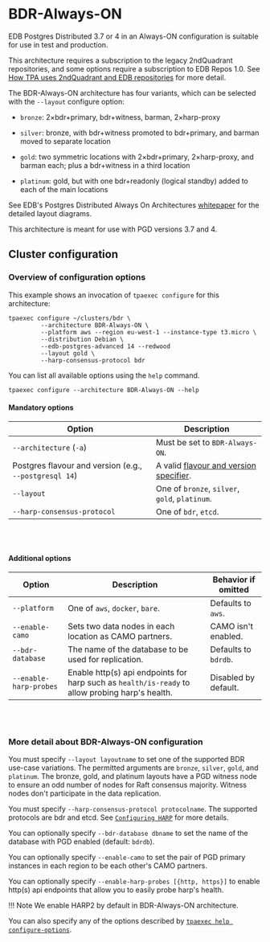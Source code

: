 # BDR-Always-ON

EDB Postgres Distributed 3.7 or 4 in an Always-ON
configuration is suitable for use in test and production.

This architecture requires a subscription to the legacy 2ndQuadrant
repositories, and some options require a subscription to EDB Repos 1.0.
See [How TPA uses 2ndQuadrant and EDB repositories](2q_and_edb_repositories.md)
for more detail.

The BDR-Always-ON architecture has four variants, which can be
selected with the `--layout` configure option:

- `bronze`: 2×bdr+primary, bdr+witness, barman, 2×harp-proxy

- `silver`: bronze, with bdr+witness promoted to bdr+primary, and barman
moved to separate location

- `gold`: two symmetric locations with 2×bdr+primary, 2×harp-proxy,
and barman each; plus a bdr+witness in a third location

- `platinum`: gold, but with one bdr+readonly (logical standby) added to
each of the main locations

See EDB's Postgres Distributed Always On Architectures
[whitepaper](https://www.enterprisedb.com/promote/bdr-always-on-architectures)
for the detailed layout diagrams.

This architecture is meant for use with PGD versions 3.7 and 4.

## Cluster configuration

### Overview of configuration options

This example shows an invocation of `tpaexec configure` for this architecture:

```shell
tpaexec configure ~/clusters/bdr \
         --architecture BDR-Always-ON \
         --platform aws --region eu-west-1 --instance-type t3.micro \
         --distribution Debian \
         --edb-postgres-advanced 14 --redwood
         --layout gold \
         --harp-consensus-protocol bdr
```

You can list all available options using the `help` command.

```shell
tpaexec configure --architecture BDR-Always-ON --help
```

#### Mandatory options

| Option                                                | Description                                                                                 |
|-------------------------------------------------------|---------------------------------------------------------------------------------------------|
| `--architecture` (`-a`)                               | Must be set to `BDR-Always-ON`.                                                             |
| Postgres flavour and version (e.g., `--postgresql 14`) | A valid [flavour and version specifier](tpaexec-configure.md#postgres-flavour-and-version). |
| `--layout`                                            | One of `bronze`, `silver`, `gold`, `platinum`.                                              |
| `--harp-consensus-protocol`                           | One of `bdr`, `etcd`.                                                                       |

<br/><br/>

#### Additional options

| Option                       | Description                                                                                           | Behavior if omitted      |
|------------------------------|-------------------------------------------------------------------------------------------------------|---------------------------|
| `--platform`                 | One of `aws`, `docker`, `bare`.                                                                       | Defaults to `aws`.        |
| `--enable-camo`              | Sets two data nodes in each location as CAMO partners.                                                | CAMO isn't enabled. |
| `--bdr-database`             | The name of the database to be used for replication.                                                  | Defaults to `bdrdb`.      |
| `--enable-harp-probes`       | Enable http(s) api endpoints for harp such as `health/is-ready` to allow probing harp's health.      | Disabled by default.      |
<br/><br/>

### More detail about BDR-Always-ON configuration

You must specify `--layout layoutname` to set one of the supported BDR
use-case variations. The permitted arguments are `bronze`, `silver`, `gold`, and
`platinum`. The bronze, gold, and platinum layouts have a PGD witness node
to ensure an odd number of nodes for Raft consensus majority. Witness nodes don't
participate in the data replication.

You must specify `--harp-consensus-protocol protocolname`. The supported
protocols are bdr and etcd. See [`Configuring HARP`](harp.md) for more details.

You can optionally specify `--bdr-database dbname` to set the name of
the database with PGD enabled (default: `bdrdb`).

You can optionally specify `--enable-camo` to set the pair of PGD
primary instances in each region to be each other's CAMO partners.

You can optionally specify `--enable-harp-probes [{http, https}]` to
enable http(s) api endpoints that allow you to easily probe harp's health.

!!! Note
    We enable HARP2 by default in BDR-Always-ON architecture.

You can also specify any of the options described by
[`tpaexec help configure-options`](tpaexec-configure.md).
